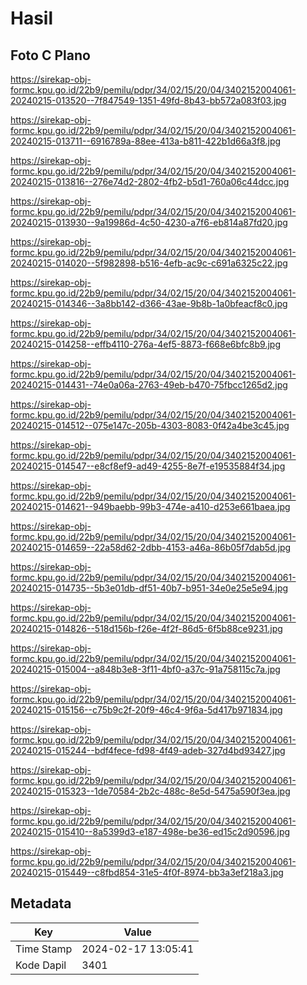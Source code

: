 # Hasil

## Foto C Plano

https://sirekap-obj-formc.kpu.go.id/22b9/pemilu/pdpr/34/02/15/20/04/3402152004061-20240215-013520--7f847549-1351-49fd-8b43-bb572a083f03.jpg

https://sirekap-obj-formc.kpu.go.id/22b9/pemilu/pdpr/34/02/15/20/04/3402152004061-20240215-013711--6916789a-88ee-413a-b811-422b1d66a3f8.jpg

https://sirekap-obj-formc.kpu.go.id/22b9/pemilu/pdpr/34/02/15/20/04/3402152004061-20240215-013816--276e74d2-2802-4fb2-b5d1-760a06c44dcc.jpg

https://sirekap-obj-formc.kpu.go.id/22b9/pemilu/pdpr/34/02/15/20/04/3402152004061-20240215-013930--9a19986d-4c50-4230-a7f6-eb814a87fd20.jpg

https://sirekap-obj-formc.kpu.go.id/22b9/pemilu/pdpr/34/02/15/20/04/3402152004061-20240215-014020--5f982898-b516-4efb-ac9c-c691a6325c22.jpg

https://sirekap-obj-formc.kpu.go.id/22b9/pemilu/pdpr/34/02/15/20/04/3402152004061-20240215-014346--3a8bb142-d366-43ae-9b8b-1a0bfeacf8c0.jpg

https://sirekap-obj-formc.kpu.go.id/22b9/pemilu/pdpr/34/02/15/20/04/3402152004061-20240215-014258--effb4110-276a-4ef5-8873-f668e6bfc8b9.jpg

https://sirekap-obj-formc.kpu.go.id/22b9/pemilu/pdpr/34/02/15/20/04/3402152004061-20240215-014431--74e0a06a-2763-49eb-b470-75fbcc1265d2.jpg

https://sirekap-obj-formc.kpu.go.id/22b9/pemilu/pdpr/34/02/15/20/04/3402152004061-20240215-014512--075e147c-205b-4303-8083-0f42a4be3c45.jpg

https://sirekap-obj-formc.kpu.go.id/22b9/pemilu/pdpr/34/02/15/20/04/3402152004061-20240215-014547--e8cf8ef9-ad49-4255-8e7f-e19535884f34.jpg

https://sirekap-obj-formc.kpu.go.id/22b9/pemilu/pdpr/34/02/15/20/04/3402152004061-20240215-014621--949baebb-99b3-474e-a410-d253e661baea.jpg

https://sirekap-obj-formc.kpu.go.id/22b9/pemilu/pdpr/34/02/15/20/04/3402152004061-20240215-014659--22a58d62-2dbb-4153-a46a-86b05f7dab5d.jpg

https://sirekap-obj-formc.kpu.go.id/22b9/pemilu/pdpr/34/02/15/20/04/3402152004061-20240215-014735--5b3e01db-df51-40b7-b951-34e0e25e5e94.jpg

https://sirekap-obj-formc.kpu.go.id/22b9/pemilu/pdpr/34/02/15/20/04/3402152004061-20240215-014826--518d156b-f26e-4f2f-86d5-6f5b88ce9231.jpg

https://sirekap-obj-formc.kpu.go.id/22b9/pemilu/pdpr/34/02/15/20/04/3402152004061-20240215-015004--a848b3e8-3f11-4bf0-a37c-91a758115c7a.jpg

https://sirekap-obj-formc.kpu.go.id/22b9/pemilu/pdpr/34/02/15/20/04/3402152004061-20240215-015156--c75b9c2f-20f9-46c4-9f6a-5d417b971834.jpg

https://sirekap-obj-formc.kpu.go.id/22b9/pemilu/pdpr/34/02/15/20/04/3402152004061-20240215-015244--bdf4fece-fd98-4f49-adeb-327d4bd93427.jpg

https://sirekap-obj-formc.kpu.go.id/22b9/pemilu/pdpr/34/02/15/20/04/3402152004061-20240215-015323--1de70584-2b2c-488c-8e5d-5475a590f3ea.jpg

https://sirekap-obj-formc.kpu.go.id/22b9/pemilu/pdpr/34/02/15/20/04/3402152004061-20240215-015410--8a5399d3-e187-498e-be36-ed15c2d90596.jpg

https://sirekap-obj-formc.kpu.go.id/22b9/pemilu/pdpr/34/02/15/20/04/3402152004061-20240215-015449--c8fbd854-31e5-4f0f-8974-bb3a3ef218a3.jpg


## Metadata

| Key        | Value               |
| ---------- | ------------------- |
| Time Stamp | 2024-02-17 13:05:41 |
| Kode Dapil | 3401                |



